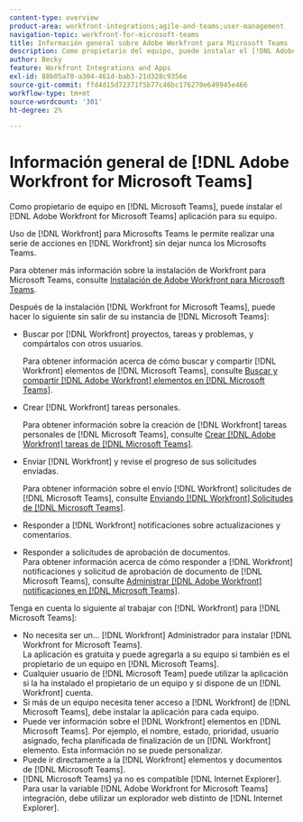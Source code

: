 ```yaml
---
content-type: overview
product-area: workfront-integrations;agile-and-teams;user-management
navigation-topic: workfront-for-microsoft-teams
title: Información general sobre Adobe Workfront para Microsoft Teams
description: Como propietario del equipo, puede instalar el [!DNL Adobe Workfront for Microsoft Teams] aplicación para su equipo.
author: Becky
feature: Workfront Integrations and Apps
exl-id: 88b05a70-a304-461d-bab3-21d328c9356e
source-git-commit: ffd4d15d72371f5b77c46bc176270e649945e466
workflow-type: tm+mt
source-wordcount: '301'
ht-degree: 2%

---
```


# Información general de [!DNL Adobe Workfront for Microsoft Teams]

Como propietario de equipo en [!DNL Microsoft Teams], puede instalar el [!DNL Adobe Workfront for Microsoft Teams] aplicación para su equipo.

Uso de [!DNL Workfront] para Microsofts Teams le permite realizar una serie de acciones en [!DNL Workfront] sin dejar nunca los Microsofts Teams.

Para obtener más información sobre la instalación de Workfront para Microsoft Teams, consulte [Instalación de Adobe Workfront para Microsoft Teams](../../workfront-integrations-and-apps/using-workfront-with-microsoft-teams/install-workfront-ms-teams.md).

Después de la instalación [!DNL Workfront for Microsoft Teams], puede hacer lo siguiente sin salir de su instancia de [!DNL Microsoft Teams]:

* Buscar por [!DNL Workfront] proyectos, tareas y problemas, y compártalos con otros usuarios.

  Para obtener información acerca de cómo buscar y compartir [!DNL Workfront] elementos de [!DNL Microsoft Teams], consulte [Buscar y compartir [!DNL Adobe Workfront] elementos en [!DNL Microsoft Teams]](../../workfront-integrations-and-apps/using-workfront-with-microsoft-teams/search-for-and-share-wf-items-in-ms-teams.md).

* Crear [!DNL Workfront] tareas personales.

  Para obtener información sobre la creación de [!DNL Workfront] tareas personales de [!DNL Microsoft Teams], consulte [Crear [!DNL Adobe Workfront] tareas de [!DNL Microsoft Teams]](../../workfront-integrations-and-apps/using-workfront-with-microsoft-teams/create-workfront-tasks-from-ms-teams.md).

* Enviar [!DNL Workfront] y revise el progreso de sus solicitudes enviadas.

  Para obtener información sobre el envío [!DNL Workfront] solicitudes de [!DNL Microsoft Teams], consulte [Enviando [!DNL Workfront] Solicitudes de [!DNL Microsoft Teams]](../../workfront-integrations-and-apps/using-workfront-with-microsoft-teams/submit-workfront-requests-from-ms-teams.md).

* Responder a [!DNL Workfront] notificaciones sobre actualizaciones y comentarios.
* Responder a solicitudes de aprobación de documentos.\
   Para obtener información acerca de cómo responder a [!DNL Workfront] notificaciones y solicitud de aprobación de documento de [!DNL Microsoft Teams], consulte [Administrar [!DNL Adobe Workfront] notificaciones en [!DNL Microsoft Teams]](../../workfront-integrations-and-apps/using-workfront-with-microsoft-teams/manage-wf-notifications-approval-requests-ms-teams.md).

Tenga en cuenta lo siguiente al trabajar con [!DNL Workfront] para [!DNL Microsoft Teams]:

* No necesita ser un... [!DNL Workfront] Administrador para instalar [!DNL Workfront for Microsoft Teams].\
   La aplicación es gratuita y puede agregarla a su equipo si también es el propietario de un equipo en [!DNL Microsoft Teams].
* Cualquier usuario de [!DNL Microsoft Team] puede utilizar la aplicación si la ha instalado el propietario de un equipo y si dispone de un [!DNL Workfront] cuenta.
* Si más de un equipo necesita tener acceso a [!DNL Workfront] de [!DNL Microsoft Teams], debe instalar la aplicación para cada equipo.
* Puede ver información sobre el [!DNL Workfront] elementos en [!DNL Microsoft Teams]. Por ejemplo, el nombre, estado, prioridad, usuario asignado, fecha planificada de finalización de un [!DNL Workfront] elemento. Esta información no se puede personalizar.
* Puede ir directamente a la [!DNL Workfront] elementos y documentos de [!DNL Microsoft Teams].
* [!DNL Microsoft Teams] ya no es compatible [!DNL Internet Explorer]. Para usar la variable [!DNL Adobe Workfront for Microsoft Teams] integración, debe utilizar un explorador web distinto de [!DNL Internet Explorer].
